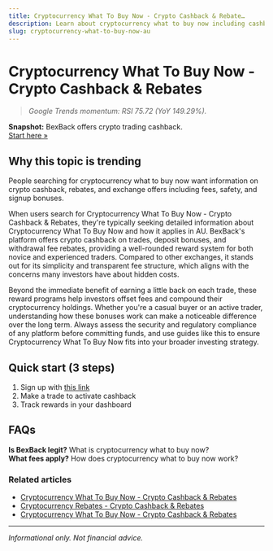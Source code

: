 ```yaml
---
title: Cryptocurrency What To Buy Now - Crypto Cashback & Rebate…
description: Learn about cryptocurrency what to buy now including cashback deals, bonus offers, and how to maximize your crypto rewards.
slug: cryptocurrency-what-to-buy-now-au
---
```


# Cryptocurrency What To Buy Now - Crypto Cashback & Rebates

> _Google Trends momentum: RSI 75.72 (YoY 149.29%)._

**Snapshot:** BexBack offers crypto trading cashback.  
[Start here »](https://link.bexback.com/vfPttJ)

## Why this topic is trending

People searching for cryptocurrency what to buy now want information on crypto cashback, rebates, and exchange offers including fees, safety, and signup bonuses.

When users search for Cryptocurrency What To Buy Now - Crypto Cashback & Rebates, they're typically seeking detailed information about Cryptocurrency What To Buy Now and how it applies in AU. BexBack's platform offers crypto cashback on trades, deposit bonuses, and withdrawal fee rebates, providing a well-rounded reward system for both novice and experienced traders. Compared to other exchanges, it stands out for its simplicity and transparent fee structure, which aligns with the concerns many investors have about hidden costs.

Beyond the immediate benefit of earning a little back on each trade, these reward programs help investors offset fees and compound their cryptocurrency holdings. Whether you're a casual buyer or an active trader, understanding how these bonuses work can make a noticeable difference over the long term. Always assess the security and regulatory compliance of any platform before committing funds, and use guides like this to ensure Cryptocurrency What To Buy Now fits into your broader investing strategy.

## Quick start (3 steps)

1) Sign up with [this link](https://link.bexback.com/vfPttJ)  
2) Make a trade to activate cashback  
3) Track rewards in your dashboard

## FAQs

**Is BexBack legit?** What is cryptocurrency what to buy now?  
**What fees apply?** How does cryptocurrency what to buy now work?



### Related articles

- [Cryptocurrency What To Buy Now - Crypto Cashback & Rebates](/content/pages/cryptocurrency-what-to-buy-now.md)
- [Cryptocurrency Rebates - Crypto Cashback & Rebates](/content/pages/cryptocurrency-rebates.md)
- [Cryptocurrency What To Buy Now - Crypto Cashback & Rebates](/content/pages/cryptocurrency-rebates-au.md)

---

_Informational only. Not financial advice._
